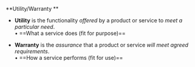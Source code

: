 **Utility/Warranty **
- **Utility** is the functionality *offered* by a product or service to *meet a particular need*.  
• ==What a service does (fit for purpose)==

- **Warranty** is the *assurance* that a product or service *will meet agreed requirements*.  
• ==How a service performs (fit for use)==